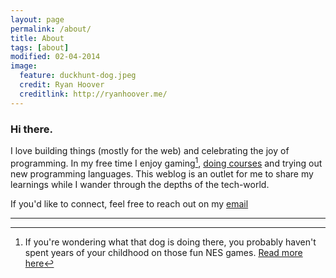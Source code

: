 ```yaml
---
layout: page
permalink: /about/
title: About 
tags: [about]
modified: 02-04-2014
image:
  feature: duckhunt-dog.jpeg
  credit: Ryan Hoover
  creditlink: http://ryanhoover.me/
---
```


### Hi there.

I love building things (mostly for the web) and celebrating the joy of programming. In my free time I enjoy gaming[^1], [doing courses](https://www.coursera.org/user/i/e4186f8a5a1d905570f125f4170056e0) and trying out new programming languages. This weblog is an outlet for me to share my learnings while I wander through the depths of the tech-world.

If you'd like to connect, feel free to reach out on my [email](mailto:prakhar1989@gmail.com)

---

[^1]: If you're wondering what that dog is doing there, you probably haven't spent years of your childhood on those fun NES games. [Read more here](http://en.wikipedia.org/wiki/Duck_Hunt#Legacy)
